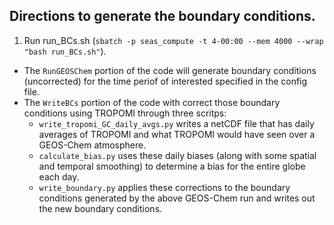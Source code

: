## Directions to generate the boundary conditions.

1. Run run_BCs.sh (`sbatch -p seas_compute -t 4-00:00 --mem 4000 --wrap "bash run_BCs.sh"`).
- The `RunGEOSChem` portion of the code will generate boundary conditions (uncorrected) for the time periof of interested specified in the config file.
- The `WriteBCs` portion of the code with correct those boundary conditions using TROPOMI through three scritps:
   - `write_tropomi_GC_daily_avgs.py` writes a netCDF file that has daily averages of TROPOMI and what TROPOMI would have seen over a GEOS-Chem atmosphere.
   - `calculate_bias.py` uses these daily biases (along with some spatial and temporal smoothing) to determine a bias for the entire globe each day.
   - `write_boundary.py` applies these corrections to the boundary conditions generated by the above GEOS-Chem run and writes out the new boundary conditions.